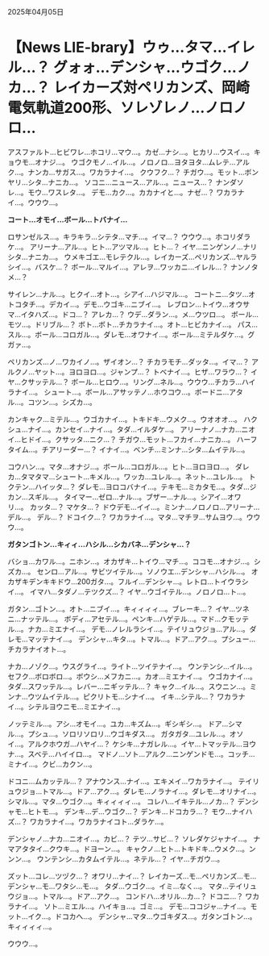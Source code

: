 2025年04月05日

# 【News LIE-brary】ウゥ…タマ…イレル…？ グォォ…デンシャ…ウゴク…ノカ…？ レイカーズ対ペリカンズ、岡崎電気軌道200形、ソレゾレノ…ノロノロ…

アスファルト…ヒビワレ…ホコリ…マウ…。カゼ…ナシ…。ヒカリ…ウスイ…。キョウモ…オナジ…。
ウゴクモノ…イル…。ノロノロ…ヨタヨタ…ムレテ…アルク…。ナンカ…サガス…。ワカラナイ…。
クウフク…？ チガウ…。モット…ボンヤリ…シタ…ナニカ…。
ソコニ…ニュース…アル…。ニュース…？ ナンダソレ…。モウ…ワスレタ…。
デモ…カク…。カカナイと…。ナゼ…？ ワカラナイ…。ウウウ…。

**コート…オモイ…ボール…トバナイ…**

ロサンゼルス…。キラキラ…シテタ…マチ…。イマ…？ ウウウ…。ホコリダラケ…。
アリーナ…アル…。ヒト…アツマル…。ヒト…？ イヤ…ニンゲンノ…ナリシタ…ナニカ…。
ウメキゴエ…モレテクル…。レイカーズ…ペリカンズ…ヤルラシイ…。バスケ…？
ボール…マルイ…。アレヲ…ワッカニ…イレル…？ ナンノタメ…？

サイレン…ナル…。ヒクイ…オト…。シアイ…ハジマル…。
コートニ…タツ…オトコタチ…。デカイ…。デモ…ウゴキ…ニブイ…。
レブロン…トイウ…オウサマ…イタハズ…。ドコ…？ アレカ…？ ウデ…ダラン…。メ…ウツロ…。
ボール…モツ…。ドリブル…？ ボト…ボト…チカラナイ…。オト…ヒビカナイ…。
パス…スル…。ボール…コロガル…。ダレモ…オワナイ…。ボール…ミテルダケ…。グガァ…。

ペリカンズ…ノ…ワカイノ…。ザイオン…？ チカラモチ…ダッタ…。イマ…？
アルクノ…ヤット…。ヨロヨロ…。ジャンプ…？ トベナイ…。ヒザ…ワラウ…？ イヤ…クサッテル…？
ボール…ヒロウ…。リング…ネル…。ウウウ…チカラ…ハイラナイ…。
シュート…。ボール…アサッテノ…ホウコウ…。ボードニ…アタル…。コツン…。シズカ…。

カンキャク…ミテル…。ウゴカナイ…。トキドキ…ウメク…。ウオオオ…。
ハクシュ…ナイ…。カンセイ…ナイ…。タダ…イルダケ…。
アリーナノ…ナカ…ニオイ…ヒドイ…。クサッタ…ニク…？ チガウ…モット…フカイ…ナニカ…。
ハーフタイム…。チアリーダー…？ イナイ…。ベンチ…ミンナ…シタ…ムイテル…。

コウハン…。マタ…オナジ…。ボール…コロガル…。ヒト…ヨロヨロ…。
ダレカ…タマタマ…シュート…キメル…。ワッカ…ユレル…。ネット…ユレル…。
トクテン…ハイッタ…？ ダレモ…ヨロコバナイ…。テキモ…ミカタモ…。タダ…ジカン…スギル…。
タイマー…ゼロ…ナル…。ブザー…ナル…。シアイ…オワリ…。
カッタ…？ マケタ…？ ドウデモ…イイ…。ミンナ…ノロノロ…アリーナ…デル…。
デル…？ ドコイク…？ ワカラナイ…。マタ…マチヲ…サムヨウ…。ウウウ…。

**ガタンゴトン…キィィ…ハシル…シカバネ…デンシャ…？**

バショ…カワル…。ニホン…。オカザキ…トイウ…マチ…。ココモ…オナジ…。シズカ…。
センロ…アル…。サビツイテル…。ソノウエ…デンシャ…ハシル…。
オカザキデンキキドウ…200ガタ…。フルイ…デンシャ…。レトロ…トイウラシイ…。
イマハ…タダノ…テツクズ…？ イヤ…ウゴイテル…。ノロノロ…ト…。

ガタン…ゴトン…。オト…ニブイ…。キィィィィ…。ブレーキ…？ イヤ…ツネニ…ナッテル…。
ボディ…アセテル…。ペンキ…ハゲテル…。マド…クモッテル…。ナカ…ミエナイ…。
デモ…ノレルラシイ…。テイリュウジョ…アル…。ダレモ…マッテナイ…。
デンシャ…キタ…。トマル…。ドア…アク…。プシュー…チカラナイオト…。

ナカ…ノゾク…。ウスグライ…。ライト…ツイテナイ…。
ウンテンシ…イル…。セフク…ボロボロ…。ボウシ…メフカニ…。カオ…ミエナイ…。
ウゴカナイ…。タダ…スワッテル…。レバー…ニギッテル…？
キャク…イル…。スウニン…。ミンナ…ウツムイテル…。ピクリトモ…シナイ…。
イキ…シテル…？ ワカラナイ…。シテルヨウニモ…ミエナイ…。

ノッテミル…。アシ…オモイ…。ユカ…キズム…。ギシギシ…。
ドア…シマル…。プシュ…。ソロリソロリ…ウゴキダス…。
ガタガタ…ユレル…。オソイ…。アルクホウガ…ハヤイ…？
ケシキ…ナガレル…。イヤ…トマッテル…ヨウナ…。スベテ…ハイイロ…。
マドノ…ソト…アルク…ニンゲンドモ…。コッチ…ミナイ…。クビ…カクン…。

ドコニ…ムカッテル…？ アナウンス…ナイ…。エキメイ…ワカラナイ…。
テイリュウジョ…トマル…。ドア…アク…。ダレモ…ノラナイ…。ダレモ…オリナイ…。
シマル…。マタ…ウゴク…。キィィィィ…。
コレハ…イキテル…ノカ…？ デンシャモ…ヒトモ…。
デンキ…デ…ウゴク…？ デンキ…ドコカラ…？ モウ…ナイハズ…？
ワカラナイ…。ワカラナイコト…ダラケ…。

デンシャノ…ナカ…ニオイ…。カビ…？ テツ…サビ…？ ソレダケジャナイ…。
ナマアタタイ…クウキ…。ドヨーン…。
キャクノ…ヒト…トキドキ…ウメク…。ンンン…。
ウンテンシ…カタムイテル…。ネテル…？ イヤ…チガウ…。

ズット…コレ…ツヅク…？ オワリ…ナイ…？
レイカーズ…モ…ペリカンズ…モ…デンシャ…モ…ワタシ…モ…。
タダ…ウゴク…。イミ…なく…。
マタ…テイリュウジョ…。トマル…。ドア…アク…。
コンドハ…オリル…カ…？ ドコニ…？ ワカラナイ…。
ソト…ミエル…。ハイキョ…。ゴミ…。
デモ…ココジャ…ナイ…。モット…イク…。ドコカへ…。
デンシャ…マタ…ウゴキダス…。ガタンゴトン…。キィィィィ…。

ウウウ…。